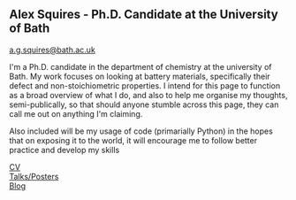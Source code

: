 ## Alex Squires - Ph.D. Candidate at the University of Bath

[a.g.squires@bath.ac.uk](a.g.squires@bath.ac.uk)

I'm a Ph.D. candidate in the department of chemistry at the university of Bath. My work focuses on looking at battery materials, specifically their defect and non-stoichiometric properties. I intend for this page to function as a broad overview of what I do, and also to help me organise my thoughts, semi-publically, so that should anyone stumble across this page, they can call me out on anything I'm claiming. 

Also included will be my usage of code (primarially Python) in the hopes that on exposing it to the world, it will encourage me to follow better practice and develop my skills

[CV](assets/ac_cv.pdf)  
[Talks/Posters](conferences.md)  
[Blog](Blog.md)

